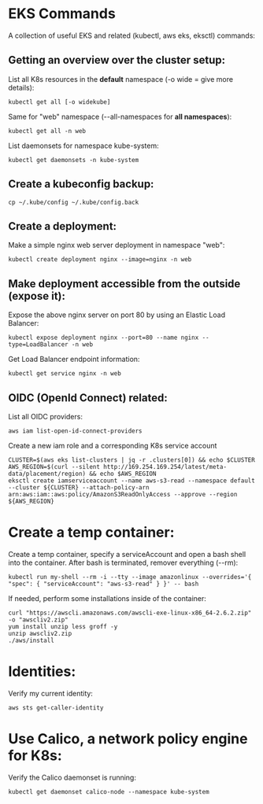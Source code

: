 # EKS Commands

A collection of useful EKS and related (kubectl, aws eks, eksctl) commands:

## Getting an overview over the cluster setup:

List all K8s resources in the **default** namespace (-o wide = give more details):
```
kubectl get all [-o widekube]
```

Same for "web" namespace (--all-namespaces for **all namespaces**):
```
kubectl get all -n web
```

List daemonsets for namespace kube-system:
```
kubectl get daemonsets -n kube-system
```

## Create a kubeconfig backup:
```
cp ~/.kube/config ~/.kube/config.back
```

## Create a deployment:
Make a simple nginx web server deployment in namespace "web":
```
kubectl create deployment nginx --image=nginx -n web
```

## Make deployment accessible from the outside (expose it):
Expose the above nginx server on port 80 by using an Elastic Load Balancer:
```
kubectl expose deployment nginx --port=80 --name nginx --type=LoadBalancer -n web
```

Get Load Balancer endpoint information:
```
kubectl get service nginx -n web
```

## OIDC (OpenId Connect) related:
List all OIDC providers:
```
aws iam list-open-id-connect-providers
```

Create a new iam role and a corresponding K8s service account 
```
CLUSTER=$(aws eks list-clusters | jq -r .clusters[0]) && echo $CLUSTER
AWS_REGION=$(curl --silent http://169.254.169.254/latest/meta-data/placement/region) && echo $AWS_REGION
eksctl create iamserviceaccount --name aws-s3-read --namespace default --cluster ${CLUSTER} --attach-policy-arn arn:aws:iam::aws:policy/AmazonS3ReadOnlyAccess --approve --region ${AWS_REGION}
```

# Create a temp container:
Create a temp container, specify a serviceAccount and open a bash shell into the container. After bash is terminated, remover everything (--rm):
```
kubectl run my-shell --rm -i --tty --image amazonlinux --overrides='{ "spec": { "serviceAccount": "aws-s3-read" } }' -- bash
```

If needed, perform some installations inside of the container:
```
curl "https://awscli.amazonaws.com/awscli-exe-linux-x86_64-2.6.2.zip" -o "awscliv2.zip"
yum install unzip less groff -y
unzip awscliv2.zip
./aws/install
```

# Identities:
Verify my current identity:
```
aws sts get-caller-identity
```

# Use Calico, a network policy engine for K8s:
Verify the Calico daemonset is running:
```
kubectl get daemonset calico-node --namespace kube-system
```
